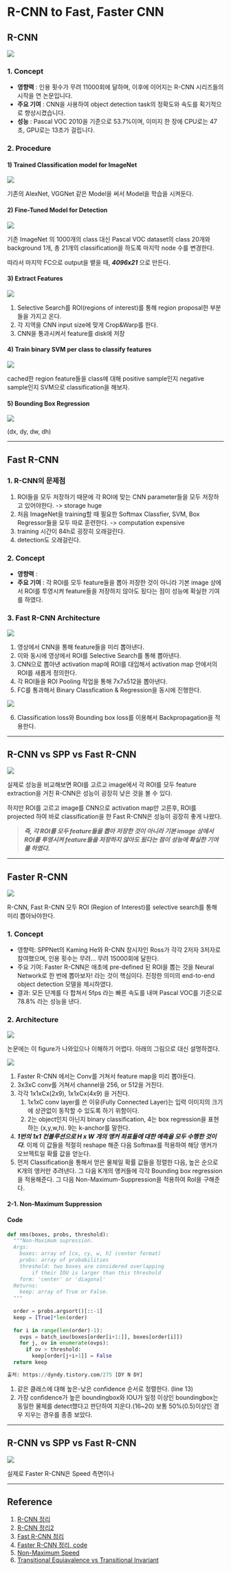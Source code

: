 # R-CNN to Fast, Faster CNN

## R-CNN

<img src="../image/08/R-CNN_architecture.PNG">

### 1. Concept

- **영향력** : 인용 횟수가 무려 11000회에 달하며, 이후에 이어지는 R-CNN 시리즈들의 시작을 연 논문입니다.
- **주요 기여** : CNN을 사용하여 object detection task의 정확도와 속도를 획기적으로 향상시켰습니다.
- **성능** : Pascal VOC  2010을 기준으로 53.7%이며, 이미지 한 장에 CPU로는 47초, GPU로는 13초가 걸립니다.

### 2. Procedure

#### 1) Trained Classification model for ImageNet

<img src="../image/08/procedure_1_trained_model.PNG">

기존의 AlexNet, VGGNet 같은 Model을 써서 Model을 학습을 시켜둔다.

#### 2) Fine-Tuned Model for Detection

<img src="../image/08/procedure_2_Fine-tuned_model.PNG">

기존 ImageNet 의 1000개의 class 대신 Pascal VOC dataset의 class 20개와 background 1개, 총 21개의 classification을 하도록 마지막 node 수를 변경한다.

따라서 마지막 FC으로 output을 뱉을 때, _**4096x21**_ 으로 만든다.

#### 3) Extract Features

<img src="../image/08/procedure_3_extract_features.PNG">

1. Selective Search를 ROI(regions of interest)를 통해 region proposal한 부분들을 가지고 온다.
2. 각 지역을 CNN input size에 맞게 Crop&Warp를 한다.
3. CNN을 통과시켜서 feature를 disk에 저장

#### 4) Train binary SVM per class to classify features

<img src="../image/08/procedure_4_binary_classification.PNG">

cached한 region feature들을 class에 대해 positive sample인지 negative sample인지 SVM으로 classification을 해보자.

#### 5) Bounding Box Regression

<img src="../image/08/procedure_5_box_regression.PNG">

(dx, dy, dw, dh) 

---------------

## Fast R-CNN

### 1. R-CNN의 문제점

1. ROI들을 모두 저장하기 때문에 각 ROI에 맞는 CNN parameter들을 모두 저장하고 있어야한다. -> storage huge
2. 처음 ImageNet을 training할 때 필요한 Softmax Classfier, SVM, Box Regressor들을 모두 따로 훈련한다. -> computation expensive
3. training 시간이 84h로 굉장히 오래걸린다.
4. detection도 오래걸린다.

### 2. Concept

- **영향력** : 
- **주요 기여** : 각 ROI를 모두 feature들을 뽑아 저장한 것이 아니라 기본 image 상에서 ROI를 투영시켜 feature들을 저장하지 않아도 됬다는 점이 성능에 확실한 기여를 하였다.

### 3. Fast R-CNN Architecture

<img src="../image/08/Fast_R-CNN_architecture.png">

1. 영상에서 CNN을 통해 feature들을 미리 뽑아낸다.
2. 이와 동시에 영상에서 ROI를 Selective Search를 통해 뽑아낸다.
3. CNN으로 뽑아낸 activation map에 ROI를 대입해서 activation map 안에서의 ROI를 새롭게 정의한다.
4. 각 ROI들을 ROI Pooling 작업을 통해 7x7x512을 뽑아낸다.
5. FC를 통과해서 Binary Classfication & Regression을 동시에 진행한다.

<img src="../image/08/Fast_R-CNN_train.png">

6. Classification loss와 Bounding box loss를 이용해서 Backpropagation을 적용한다.

-----------

## R-CNN vs SPP vs Fast R-CNN

<img src="../image/08/performance.PNG">

실제로 성능을 비교해보면 ROI를 고르고 image에서 각 ROI를 모두 feature extraction을 거친 R-CNN은 성능이 굉장히 낮은 것을 볼 수 있다.

하지만 ROI를 고르고 image를 CNN으로 activation map만 고른후, ROI를 projected 하여 바로 classification을 한 Fast R-CNN은 성능이 굉장히 좋게 나왔다.

> _**즉, 각 ROI를 모두 feature들을 뽑아 저장한 것이 아니라 기본 image 상에서 ROI를 투영시켜 feature들을 저장하지 않아도 됬다는 점이 성능에 확실한 기여를 하였다.**_

------------

## Faster R-CNN

<img src="../image/08/Faster_R-CNN_architecture.PNG">

R-CNN, Fast R-CNN 모두 ROI (Region of Interest)를 selective search를 통해 미리 뽑아놔야한다.

### 1. Concept

- 영향력: SPPNet의 Kaming He와 R-CNN 창시자인 Ross가 각각 2저자 3저자로 참여했으며, 인용 횟수는 무려... 무려 15000회에 달한다.
- 주요 기여: Faster R-CNN은 애초에 pre-defined 된 ROI을 뽑는 것을 Neural Network로 한 번에 뽑아보자! 라는 것이 핵심이다. 진정한 의미의 end-to-end object detection 모델을 제시하였다.
- 결과: 모든 단계를 다 합쳐서 5fps 라는 빠른 속도를 내며 Pascal VOC를 기준으로 78.8% 라는 성능을 낸다. 

### 2. Architecture

<img src="../image/08/Faster_R-CNN_architecture2.PNG">

논문에는 이 figure가 나와있으나 이해하기 어렵다. 아래의 그림으로 대신 설명하겠다.

<img src="../image/08/Faster_R-CNN_architecture3.PNG">

1. Faster R-CNN 에서는 Conv를 거쳐서 feature map을 미리 뽑아둔다.
2. 3x3xC conv를 거쳐서 channel을 256, or 512을 거친다.
3. 각각 1x1xCx(2x9), 1x1xCx(4x9) 을 거친다. 
   1. 1x1xC conv layer를 쓴 이유(Fully Connected Layer)는 입력 이미지의 크기에 상관없이 동작할 수 있도록 하기 위함이다. 
   2. 2는 object인지 아닌지 binary classification, 4는 box regression을 표현하는 (x,y,w,h). 9는 k-anchor를 말한다.
4. _**1번의 1x1 컨볼루션으로 H x W 개의 앵커 좌표들에 대한 예측을 모두 수행한 것이다.**_ 이제 이 값들을 적절히 reshape 해준 다음 Softmax를 적용하여 해당 앵커가 오브젝트일 확률 값을 얻눈다.
5. 먼저 Classification을 통해서 얻은 물체일 확률 값들을 정렬한 다음, 높은 순으로 K개의 앵커만 추려낸다. 그 다음 K개의 앵커들에 각각 Bounding box regression을 적용해준다. 그 다음 Non-Maximum-Suppression을 적용하여 RoI을 구해준다.

#### 2-1. Non-Maximum Suppression

#### Code

```python
def nms(boxes, probs, threshold):
  """Non-Maximum supression.
  Args:
    boxes: array of [cx, cy, w, h] (center format)
    probs: array of probabilities
    threshold: two boxes are considered overlapping 
        if their IOU is larger than this threshold
    form: 'center' or 'diagonal'
  Returns:
    keep: array of True or False.
  """
 
  order = probs.argsort()[::-1]
  keep = [True]*len(order)
 
  for i in range(len(order)-1):
    ovps = batch_iou(boxes[order[i+1:]], boxes[order[i]])
    for j, ov in enumerate(ovps):
      if ov > threshold:
        keep[order[j+i+1]] = False
  return keep

출처: https://dyndy.tistory.com/275 [DY N DY]
```

1. 같은 클래스에 대해 높은-낮은 confidence 순서로 정렬한다. (line 13)
2. 가장 confidence가 높은 boundingbox와 IOU가 일정 이상인 boundingbox는 동일한 물체를 detect했다고 판단하여 지운다.(16~20) 보통 50%(0.5)이상인 경우 지우는 경우를 종종 보았다.

----------

## R-CNN vs SPP vs Fast R-CNN

<img src="../image/08/performance2.PNG">

실제로 Faster R-CNN은 Speed 측면이나

---------------

## Reference

1. [R-CNN 정리](https://bskyvision.com/694?category=635506)
2. [R-CNN 정리2](https://yeomko.tistory.com/13)
3. [Fast R-CNN 정리](https://bskyvision.com/702?category=635506)
4. [Faster R-CNN 정리, code](https://yeomko.tistory.com/17)
5. [Non-Maximum Speed](https://dyndy.tistory.com/275)
6. [Transitional Equiavalence vs Transitional Invariant](https://towardsdatascience.com/translational-invariance-vs-translational-equivariance-f9fbc8fca63a)